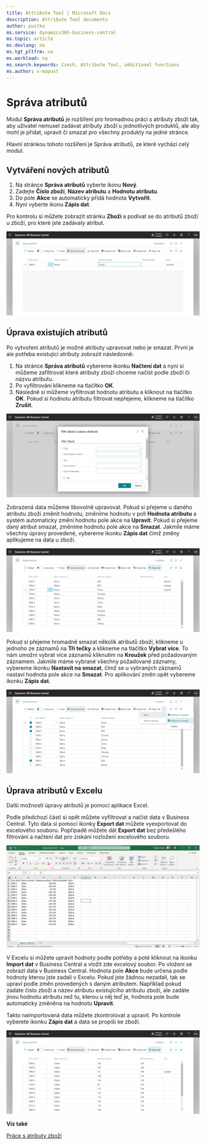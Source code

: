```yaml
---
title: Attribute Tool | Microsoft Docs
description: Attribute Tool documents
author: pustka
ms.service: dynamics365-business-central
ms.topic: article
ms.devlang: na
ms.tgt_pltfrm: na
ms.workload: na
ms.search.keywords: Czech, Attribute Tool, additional functions
ms.author: v-mapust
---
```

# Správa atributů

Modul **Správa atributů** je rozšíření pro hromadnou práci s atributy zboží tak, aby uživatel nemusel zadávat atributy zboží u jednotlivých produktů, ale aby mohl je přidat, upravit či smazat pro všechny produkty na jedné stránce.

Hlavní stránkou tohoto rozšíření je Správa atributů, ze které vychází celý modul.

## Vytváření nových atributů

1. Na stránce **Správa atributů** vyberte ikonu **Nový**.
2. Zadejte **Číslo zboží**, **Název atributu** a **Hodnotu atributu**.
3. Do pole **Akce** se automaticky přidá hodnota **Vytvořit**.
4. Nyní vyberte ikonu **Zápis dat**.

Pro kontrolu si můžete zobrazit stránku **Zboží** a podívat se do atributů zboží u zboží, pro které jste zadávaly atribut.

![Název](media/CreateNew.png)

## Úprava existujích atributů

Po vytvoření atributů je možné atributy upravovat nebo je smazat.
První je ale potřeba existující atributy zobrazit následovně:

1. Na stránce **Správa atributů** vybereme ikonku **Načtení dat** a nyní si můžeme zafiltrovat které atributy zboží chceme načíst podle zboží či názvu atributu.
2. Po vyfiltrování klikneme na tlačítko **OK**.
3. Následně si můžeme vyfiltrovat hodnotu atributu a kliknout na tlačítko **OK**. Pokud si hodnotu atributu filtrovat nepřejeme, klikneme na tlačítko **Zrušit**.

![Název](media/FilterAttributes.png)

Zobrazená data můžeme libovolně upravovat. Pokud si přejeme u daného atributu zboží změnit hodnotu, změníme hodnotu v poli **Hodnota atributu** a systém automaticky změní hodnotu pole akce na **Upravit**. Pokud si přejeme daný atribut smazat, změníme hodnotu pole akce na **Smazat**. Jakmile máme všechny úpravy provedené, vybereme ikonku **Zápis dat** čímž změny aplikujeme na data u zboží.

![Název](media/Changes.png)

Pokud si přejeme hromadně smazat několik atributů zboží, klikneme u jednoho ze záznamů na **Tři tečky** a klikneme na tlačítko **Vybrat více**. To nám umožní vybrat více záznamů kliknutím na **Kroužek** před požadovaným záznamem. Jakmile máme vybrané všechny požadované záznamy, vybereme ikonku **Nastavit na smazat**, čímž se u vybraných záznamů nastaví hodnota pole akce na **Smazat**. Pro aplikování změn opět vybereme ikonku **Zápis dat**.

![Název](media/SetToDelete.png)

## Úprava atributů v Excelu

Další možností úpravy atributů je pomocí aplikace Excel.

Podle předchozí části si opět můžete vyfiltrovat a načíst data v Business Central. Tyto data si pomocí ikonky **Export dat** můžete vyexportovat do excelového souboru. Popřípadě můžete dát **Export dat** bez předešlého filtrování a načtení dat pro získání rozložení excelového souboru.

![Název](media/ExcelAttributes.png)

V Excelu si můžete upravit hodnoty podle potřeby a poté kliknout na ikonku **Import dat** v Business Central a vložit zde excelový soubor. Po vložení se zobrazí data v Business Central. Hodnota pole **Akce** bude určena podle hodnoty kterou jste zadali v Excelu. Pokud jste žádnou nezadali, tak se upraví podle změn provedených s daným atributem. Například pokud zadáte číslo zboží a název atributu existujícího atributu zboží, ale zadáte jinou hodnotu atributu než tu, kterou u něj teď je, hodnota pole bude automaticky změněna na hodnotu **Upravit**.

Takto naimportovaná data můžete zkontrolovat a upravit. Po kontrole vyberete ikonku **Zápis dat** a data se propíší ke  zboží.

![Název](media/ImportedAttributes.png)

**Viz také**

[Práce s atributy zboží](https://learn.microsoft.com/cs-cz/dynamics365/business-central/inventory-how-work-item-attributes)

